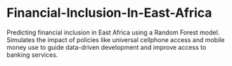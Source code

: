 # Financial-Inclusion-In-East-Africa
Predicting financial inclusion in East Africa using a Random Forest model. Simulates the impact of policies like universal cellphone access and mobile money use to guide data-driven development and improve access to banking services.
